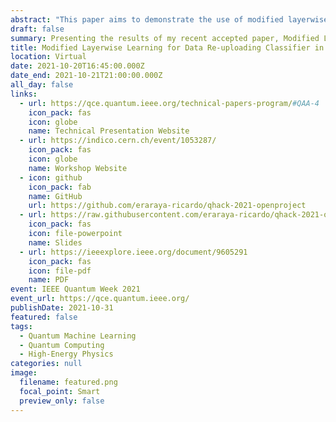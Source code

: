 ```yaml
---
abstract: "This paper aims to demonstrate the use of modified layerwise learning on a data-reuploading classifier, where the parameterized quantum circuit will be used as a quantum classifier to classify the SUSY dataset. We managed to produce a better result using this approach compared to the previous related research with fewer qubits. We obtained an AUC of 0.849 on a testing dataset with 5000 training and testing samples, trained and tested using a state-vector simulator. We also tested to run the circuit on Rigetti’s Aspen-9 quantum processing unit provided by AWS using the already optimized parameter to predict 2000 samples of the test dataset and obtained an AUC of 0.830."
draft: false
summary: Presenting the results of my recent accepted paper, Modified Layerwise Learning for Data Re-uploading Classifier in High-Energy Physics Event Classification, at the Quantum Algorithms & Applications track and Quantum Computing for High-Energy Physics Workshop of IEEE Quantum Week 2021.
title: Modified Layerwise Learning for Data Re-uploading Classifier in High-Energy Physics Event Classification
location: Virtual
date: 2021-10-20T16:45:00.000Z
date_end: 2021-10-21T21:00:00.000Z
all_day: false
links:
  - url: https://qce.quantum.ieee.org/technical-papers-program/#QAA-4
    icon_pack: fas
    icon: globe
    name: Technical Presentation Website
  - url: https://indico.cern.ch/event/1053287/
    icon_pack: fas
    icon: globe
    name: Workshop Website
  - icon: github
    icon_pack: fab
    name: GitHub
    url: https://github.com/eraraya-ricardo/qhack-2021-openproject
  - url: https://raw.githubusercontent.com/eraraya-ricardo/qhack-2021-openproject/main/2021_10_20-QAA-04-Muten.pdf
    icon_pack: fas
    icon: file-powerpoint
    name: Slides
  - url: https://ieeexplore.ieee.org/document/9605291
    icon_pack: fas
    icon: file-pdf
    name: PDF
event: IEEE Quantum Week 2021
event_url: https://qce.quantum.ieee.org/
publishDate: 2021-10-31
featured: false
tags:
  - Quantum Machine Learning
  - Quantum Computing
  - High-Energy Physics
categories: null
image:
  filename: featured.png
  focal_point: Smart
  preview_only: false
---
```

